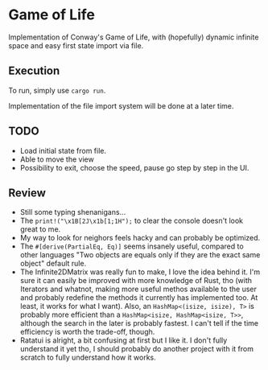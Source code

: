 # Game of Life
Implementation of Conway's Game of Life, with (hopefully) dynamic infinite space and easy first state import via file.

## Execution
To run, simply use ``cargo run``.

Implementation of the file import system will be done at a later time.

## TODO
- Load initial state from file.
- Able to move the view
- Possibility to exit, choose the speed, pause go step by step in the UI.

## Review
- Still some typing shenanigans...
- The ``print!("\x1B[2J\x1b[1;1H");`` to clear the console doesn't look great to me.
- My way to look for neighors feels hacky and can probably be optimized.
- The ``#[derive(PartialEq, Eq)]`` seems insanely useful, compared to other languages "Two objects are equals only if they are the exact same object" default rule.
- The Infinite2DMatrix was really fun to make, I love the idea behind it. I'm sure it can easily be improved with more knowledge of Rust, tho (with Iterators and whatnot, making more useful methos available to the user and probably redefine the methods it currently has implemented too. At least, it works for what I want). Also, an ``HashMap<(isize, isize), T>`` is probably more efficient than a ``HashMap<isize, HashMap<isize, T>>``, although the search in the later is probably fastest. I can't tell if the time efficiency is worth the trade-off, though.
- Ratatui is alright, a bit confusing at first but I like it. I don't fully understand it yet tho, I should probably do another project with it from scratch to fully understand how it works.